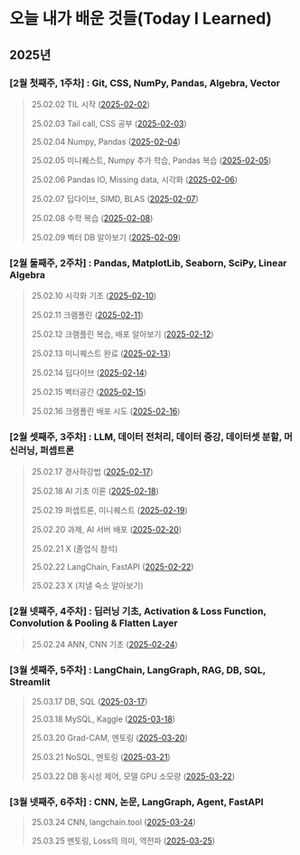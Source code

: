 # 오늘 내가 배운 것들(Today I Learned)

## 2025년

### [2월 첫째주, 1주차] : Git, CSS, NumPy, Pandas, Algebra, Vector
> 25.02.02 TIL 시작 ([2025-02-02](https://github.com/100-hours-a-week/logan.L-til/blob/main/FEB/2025-02-02.md))
> 
> 25.02.03 Tail call, CSS 공부 ([2025-02-03](https://github.com/100-hours-a-week/logan.L-til/blob/main/FEB/2025-02-03.md))
> 
> 25.02.04 Numpy, Pandas ([2025-02-04](https://github.com/100-hours-a-week/logan.L-til/blob/main/FEB/2025-02-04.md))
> 
> 25.02.05 미니퀘스트, Numpy 추가 학습, Pandas 복습 ([2025-02-05](https://github.com/100-hours-a-week/logan.L-til/blob/main/FEB/2025-02-05.md))
> 
> 25.02.06 Pandas IO, Missing data, 시각화 ([2025-02-06](https://github.com/100-hours-a-week/logan.L-til/blob/main/FEB/2025-02-06.md))
> 
> 25.02.07 딥다이브, SIMD, BLAS ([2025-02-07](https://github.com/100-hours-a-week/logan.L-til/blob/main/FEB/2025-02-07.md))
> 
> 25.02.08 수학 복습 ([2025-02-08](https://github.com/100-hours-a-week/logan.L-til/blob/main/FEB/2025-02-08.md))
> 
> 25.02.09 벡터 DB 알아보기 ([2025-02-09](https://github.com/100-hours-a-week/logan.L-til/blob/main/FEB/2025-02-09.md)) 


### [2월 둘째주, 2주차] : Pandas, MatplotLib, Seaborn, SciPy, Linear Algebra
> 25.02.10 시각화 기초 ([2025-02-10](https://github.com/100-hours-a-week/logan.L-til/blob/main/FEB/2025-02-10.md))
> 
> 25.02.11 크램폴린 ([2025-02-11](https://github.com/100-hours-a-week/logan.L-til/blob/main/FEB/2025-02-11.md))
>
> 25.02.12 크램플린 복습, 배포 알아보기 ([2025-02-12](https://github.com/100-hours-a-week/logan.L-til/blob/main/FEB/2025-02-12.md))
>
> 25.02.13 미니퀘스트 완료 ([2025-02-13](https://github.com/100-hours-a-week/logan.L-til/blob/main/FEB/2025-02-13.md))
>
> 25.02.14 딥다이브 ([2025-02-14](https://github.com/100-hours-a-week/logan.L-til/blob/main/FEB/2025-02-14.md))
>
> 25.02.15 벡터공간 ([2025-02-15](https://github.com/100-hours-a-week/logan.L-til/blob/main/FEB/2025-02-15.md))
>
> 25.02.16 크램폴린 배포 시도 ([2025-02-16](https://github.com/100-hours-a-week/logan.L-til/blob/main/FEB/2025-02-16.md))


### [2월 셋째주, 3주차] : LLM, 데이터 전처리, 데이터 증강, 데이터셋 분할, 머신러닝, 퍼셉트론
> 25.02.17 경사하강법 ([2025-02-17](https://github.com/100-hours-a-week/logan.L-til/blob/main/FEB/2025-02-17.md))
>
> 25.02.18 AI 기초 이론 ([2025-02-18](https://github.com/100-hours-a-week/logan.L-til/blob/main/FEB/2025-02-18.md))
>
> 25.02.19 퍼셉트론, 미니퀘스트 ([2025-02-19](https://github.com/100-hours-a-week/logan.L-til/blob/main/FEB/2025-02-19.md))
>
> 25.02.20 과제, AI 서버 배포 ([2025-02-20](https://github.com/100-hours-a-week/logan.L-til/blob/main/FEB/2025-02-20.md))
>
> 25.02.21 X (졸업식 참석)
>
> 25.02.22 LangChain, FastAPI ([2025-02-22](https://github.com/100-hours-a-week/logan.L-til/blob/main/FEB/2025-02-22.md))
>
> 25.02.23 X (지낼 숙소 알아보기)


### [2월 넷째주, 4주차] : 딥러닝 기초, Activation & Loss Function, Convolution & Pooling & Flatten Layer
> 25.02.24 ANN, CNN 기초 ([2025-02-24](https://github.com/100-hours-a-week/logan.L-til/blob/main/FEB/2025-02-24.md))


### [3월 셋째주, 5주차] : LangChain, LangGraph, RAG, DB, SQL, Streamlit
> 25.03.17 DB, SQL ([2025-03-17](https://github.com/100-hours-a-week/logan.L-til/blob/main/MAR/2025-03-17.md))
>
> 25.03.18 MySQL, Kaggle ([2025-03-18](https://github.com/100-hours-a-week/logan.L-til/blob/main/MAR/2025-03-18.md))
>
> 25.03.20 Grad-CAM, 멘토링 ([2025-03-20](https://github.com/100-hours-a-week/logan.L-til/blob/main/MAR/2025-03-20.md))
>
> 25.03.21 NoSQL, 멘토링 ([2025-03-21](https://github.com/100-hours-a-week/logan.L-til/blob/main/MAR/2025-03-21.md))
>
> 25.03.22 DB 동시성 제어, 모델 GPU 소모량 ([2025-03-22](https://github.com/100-hours-a-week/logan.L-til/blob/main/MAR/2025-03-22.md))

### [3월 넷째주, 6주차] : CNN, 논문, LangGraph, Agent, FastAPI
> 25.03.24 CNN, langchain.tool ([2025-03-24](https://github.com/100-hours-a-week/logan.L-til/blob/main/MAR/2025-03-24.md))
>
> 25.03.25 멘토링, Loss의 의미, 역전파 ([2025-03-25](https://github.com/100-hours-a-week/logan.L-til/blob/main/MAR/2025-03-25.md))